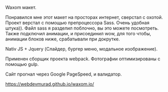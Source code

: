 Waxom макет. 

Понравился мне этот макет на просторах интернет, сверстал с охотой. 
Проект верстал с помощью препроцессора Sass. Очень удобная штука)). 
Файл sass я разделил поблочно, вы это можете посмотреть. 
Также подключил анимации, и присоединил wow, для того чтобы,
анимации блоков ниже, срабатывали при докрутке. 

Nativ JS + Jquery (Слайдер, бургер меню, модальное изображение).

Применен сборщик проекта webpack. Фотографии оптимизированы с помощью gulp. 

Сайт прогнал через Google PageSpeed, и валидатор.

https://webdevmurad.github.io/waxom.io/

